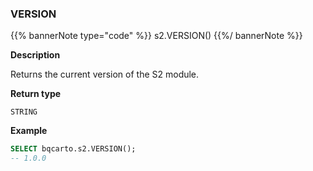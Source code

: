 ### VERSION

{{% bannerNote type="code" %}}
s2.VERSION()
{{%/ bannerNote %}}

**Description**

Returns the current version of the S2 module.

**Return type**

`STRING`

**Example**

```sql
SELECT bqcarto.s2.VERSION();
-- 1.0.0

